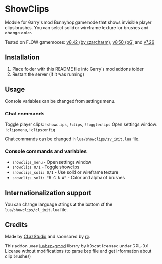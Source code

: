# ShowClips

Module for Garry's mod Bunnyhop gamemode that shows invisible player clips brushes.
You can select solid or wireframe texture for brushes and change color.

Tested on FLOW gamemodes: [v8.42 (by czarchasm)](https://czarchasm.club/bhop.html), [v8.50 (pG)](https://github.com/GMSpeedruns/GM-BunnyHop) and [v7.26](https://github.com/GMSpeedruns/Flow-Release/tree/master/Gamemodes/Flow%20Network%20-%20All%20gamemodes/Flow%20Network%20-%20Bunny%20Hop/Gamemode)

## Installation

1. Place folder with this README file into Garry's mod addons folder
2. Restart the server (if it was running)

## Usage

Console variables can be changed from settings menu.

### Chat commands

Toggle player clips: `!showclips`, `!clips`, `!toggleclips`
Open settings window: `!clipsmenu`, `!clipsconfig`

Chat commands can be changed in `lua/showclips/sv_init.lua` file.

### Console commands and variables

* `showclips_menu` - Open settings window
* `showclips 0/1` - Toggle showclips
* `showclips_solid 0/1` - Use solid or wireframe texture
* `showclips_solid "R G B A"` - Color and alpha of brushes

## Internationalization support

You can change language strings at the bottom of the `lua/showclips/cl_init.lua` file.

## Credits

Made by [CLazStudio](https://steamcommunity.com/id/CLazStudio/) and sponsored by [rq](https://steamcommunity.com/id/relrq/).

This addon uses [luabsp-gmod](https://github.com/h3xcat/gmod-luabsp) library by h3xcat licensed under GPL-3.0 License wthout modifications (to parse bsp file and get information about clip brushes)

